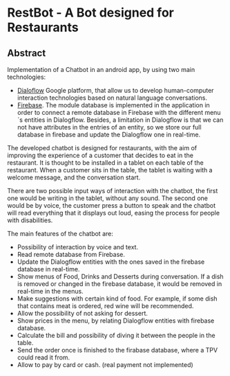 # RestBot - A Bot designed for Restaurants

## Abstract
Implementation of a Chatbot in an android app, by using two main technologies:
 - [Dialoflow](https://dialogflow.com/) Google platform, that allow us to develop human-computer interaction technologies based on natural language conversations.
 - [Firebase](https://firebase.google.com/). The module database is implemented in the application in order to connect a remote database in Firebase with the different menu´s entities in Dialogflow. Besides,
 a limitation in Dialogflow is that we can not have attributes in the entries of an entity, so we store our full database in firebase and update the Dialogflow one in real-time.

The developed chatbot is designed for restaurants, with the aim of improving the experience of a customer that decides to eat in the restaurant. It is thought to be installed in a tablet on each
table of the restaurant. When a customer sits in the table, the tablet is waiting with a welcome message, and the conversation start.

There are two possible input ways of interaction with the chatbot, the first one would be writing in the tablet, without any sound. The second one would be by voice, the customer press a button to speak
and the chatbot will read everything that it displays out loud, easing the process for people with disabilities.

The main features of the chatbot are:
  * Possibility of interaction by voice and text.
  * Read remote database from Firebase.
  * Update the Dialogflow entities with the ones saved in the firebase database in real-time.
  * Show menus of Food, Drinks and Desserts during conversation. If a dish is removed or changed in the firebase database, it would be removed in real-time in the menus.
  * Make suggestions with certain kind of food. For example, if some dish that contains meat is ordered, red wine will be recommended.
  * Allow the possibility of not asking for dessert.
  * Show prices in the menu, by relating Dialogflow entities with firebase database.
  * Calculate the bill and possibility of diving it between the people in the table.
  * Send the order once is finished to the firabase database, where a TPV could read it from.
  * Allow to pay by card or cash. (real payment not implemented)

